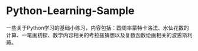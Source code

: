 # Python-Learning-Sample
一些关于Python学习的基础小练习，内容包括：圆周率蒙特卡洛法、水仙花数的计算、一笔画初探、数学内容相关的考拉兹猜想以及复数函数绘画相关的波恩斯利蕨。
